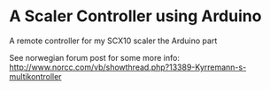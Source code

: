 A Scaler Controller using Arduino
=================================

A remote controller for my SCX10 scaler the Arduino part

See norwegian forum post for some more info: http://www.norcc.com/vb/showthread.php?13389-Kyrremann-s-multikontroller
